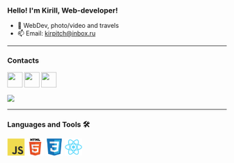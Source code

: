 ### **Hello! I'm Kirill, Web-developer!**
* 🔭 WebDev, photo/video and travels
* 📫 Email: kirpitch@inbox.ru
____
### **Сontacts**
<a href="https://t.me/kirjen"> <img src="https://st3.depositphotos.com/4141023/14403/v/450/depositphotos_144034639-stock-illustration-paper-airplane-icons-vector.jpg" width="35" height="35"></a>
<a href="https://vk.com/k.kirichenko"> <img src="https://cdn.worldvectorlogo.com/logos/vk-com-logo.svg" width="35" height="35"></a>
<a href="https://www.instagram.com/curlykirj/"> <img src="https://upload.wikimedia.org/wikipedia/commons/thumb/9/95/Instagram_logo_2022.svg/2048px-Instagram_logo_2022.svg.png" width="35" height="35"></a>
<div>
<a href="https://www.codewars.com/users/Kirjen"><img src="https://www.codewars.com/users/Kirjen/badges/micro"></a>
</div>


_____


###  Languages and Tools :hammer_and_wrench:
<div>
<a href="#"><img src="https://raw.githubusercontent.com/devicons/devicon/1119b9f84c0290e0f0b38982099a2bd027a48bf1/icons/javascript/javascript-original.svg" title="JS" alt="JS" width="40" height="40"></a>
<a href="#"><img src="https://raw.githubusercontent.com/devicons/devicon/1119b9f84c0290e0f0b38982099a2bd027a48bf1/icons/html5/html5-original-wordmark.svg" title="HTML5" alt="HTML5" width="40" height="40"></a>
<a href="#"><img src="https://raw.githubusercontent.com/devicons/devicon/1119b9f84c0290e0f0b38982099a2bd027a48bf1/icons/css3/css3-original.svg" title="Css5" alt="CSS5" width="40" height="40"></a>
  <a href="#"><img src="https://raw.githubusercontent.com/devicons/devicon/1119b9f84c0290e0f0b38982099a2bd027a48bf1/icons/react/react-original.svg" title="Css5" alt="React" width="40" height="40"></a>

</div>

<!--
### :fire: My Stats :
[![GitHub Streak](https://github-readme-streak-stats.herokuapp.com?user=KirjenK&theme=ayu-light&hide_border=true)](https://git.io/streak-stats)
-->
<!--
**KirjenK/KirjenK** is a ✨ _special_ ✨ repository because its `README.md` (this file) appears on your GitHub profile.

Here are some ideas to get you started:

- 🔭 I’m currently working on ...
- 🌱 I’m currently learning ...
- 👯 I’m looking to collaborate on ...
- 🤔 I’m looking for help with ...
- 💬 Ask me about ...
- 📫 How to reach me: ...
- 😄 Pronouns: ...
- ⚡ Fun fact: ...
-->
